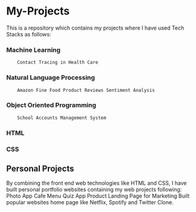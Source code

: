 # My-Projects
This is a repository which contains my projects where I have used Tech Stacks as follows:
### Machine Learning
        Contact Tracing in Health Care
### Natural Language Processing
        Amazon Fine Food Product Reviews Sentiment Analysis
### Object Oriented Programming
        School Accounts Management System
### HTML
### CSS
## Personal Projects
By combining the front end web technologies like HTML and CSS, I have built personal portfolio websites containing my web projects following:
    Photo App
    Cafe Menu
    Quiz App
    Product Landing Page for Marketing
Built popular websites home page like 
    Netflix, Spotify and Twitter Clone.
    

